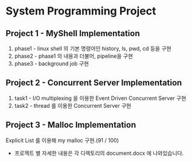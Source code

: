 # System Programming Project




## Project 1 - MyShell Implementation
1. phase1 - linux shell 의 기본 명령어인 history, ls, pwd, cd 등을 구현
2. phase2 - phase1 의 내용과 더불어, pipeline을 구현
3. phase3 - background job 구현

## Project 2 - Concurrent Server Implementation
1. task1 - I/O multiplexing 을 이용한 Event Driven Concurrent Server 구현
2. task2 - thread 를 이용한 Concurrent Server 구현

## Project 3 - Malloc Implementation
Explicit List 를 이용해 my malloc 구현.(91 / 100)







* 프로젝트 별 자세한 내용은 각 디렉토리의 document.docx 에 나와있습니다.

